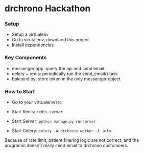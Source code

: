 # drchrono Hackathon


### Setup
  - Setup a virtualenv
  - Go to virutalenv, downlaod this project
  - Install dependencies

### Key Components
- messenger app: query the api and send email
- celery + redis: periodically run the send_email() task
- bakcend.py: store token in the only messenger object

### How to Start

- Go to your virtualenv/src

- Start Redis: 
```redis-server```

- Start Server: 
```python manage.py runserver```

- Start Celery: 
```celery -A drchrono worker -l info```

Because of rate limit, patient filtering logic are not correct, and the programm doesn't really send email to drchrono customoers. 


